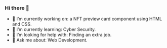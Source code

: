 ### Hi there 👋

- 🔭 I’m currently working on: a NFT preview card component using HTML and CSS.
- 🌱 I’m currently learning: Cyber Security.
- 🤔 I’m looking for help with: Finding an extra job.
- 💬 Ask me about: Web Development.
